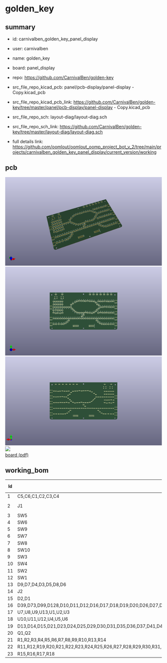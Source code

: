 # golden_key
 
## summary 
* id: carnivalben_golden_key_panel_display
* user: carnivalben
* name: golden_key
* board: panel_display
* repo: https://github.com/CarnivalBen/golden-key
* src_file_repo_kicad_pcb: panel/pcb-display/panel-display - Copy.kicad_pcb
* src_file_repo_kicad_pcb_link: https://github.com/CarnivalBen/golden-key/tree/master/panel/pcb-display/panel-display - Copy.kicad_pcb


* src_file_repo_sch: layout-diag/layout-diag.sch
* src_file_repo_sch_link: https://github.com/CarnivalBen/golden-key/tree/master/layout-diag/layout-diag.sch
* full details link: https://github.com/oomlout/oomlout_oomp_project_bot_v_2/tree/main/projects/carnivalben_golden_key_panel_display/current_version/working  



## pcb  
![](working_3d_600.png) 
![](working_3d_front_600.png)  
![](working_3d_back_600.png)  
![](working_600.png)  
[board (pdf)](working.pdf)  

## working_bom
| Id | Designator | Footprint | Quantity | Designation | Supplier and ref |  | None | 
| --- | --- | --- | --- | --- | --- | --- | --- | 
| 1 | C5,C6,C1,C2,C3,C4 | C_Disc_D3.0mm_W1.6mm_P2.50mm | 6 | 10nF |  |  | [''] | 
| 2 | J1 | Pin_Header_Straight_2x06_Pitch2.54mm | 1 | PUSH-BUTTON |  |  | [''] | 
| 3 | SW5 | SW_PUSH_6mm_4pin | 1 | BUTTON B |  |  | [''] | 
| 4 | SW6 | SW_PUSH_6mm_4pin | 1 | BUTTON C |  |  | [''] | 
| 5 | SW9 | SW_PUSH_6mm_4pin | 1 | BUTTON H |  |  | [''] | 
| 6 | SW7 | SW_PUSH_6mm_4pin | 1 | BUTTON G |  |  | [''] | 
| 7 | SW8 | SW_PUSH_6mm_4pin | 1 | BUTTON D |  |  | [''] | 
| 8 | SW10 | SW_PUSH_6mm_4pin | 1 | BUTTON E |  |  | [''] | 
| 9 | SW3 | SW_PUSH_6mm_4pin | 1 | BUTTON A |  |  | [''] | 
| 10 | SW4 | SW_PUSH_6mm_4pin | 1 | BUTTON F |  |  | [''] | 
| 11 | SW2 | SW_PUSH_6mm_4pin | 1 | BUTTON J |  |  | [''] | 
| 12 | SW1 | SW_PUSH_6mm_4pin | 1 | BUTTON I |  |  | [''] | 
| 13 | D9,D7,D4,D3,D5,D8,D6 | LED_D5.0mm | 7 | WHITE |  |  | [''] | 
| 14 | J2 | Pin_Header_Straight_2x06_Pitch2.54mm | 1 | POWER |  |  | [''] | 
| 15 | D2,D1 | LED_D5.0mm | 2 | YELLOW |  |  | [''] | 
| 16 | D39,D73,D99,D128,D10,D11,D12,D16,D17,D18,D19,D20,D26,D27,D28,D32,D33,D34,D38,D40,D44,D45,D46,D47,D48,D56,D57,D58,D59,D60,D62,D72,D74,D75,D76,D77,D84,D85,D86,D87,D90,D91,D92,D93,D98,D100,D101,D107,D108,D109,D110,D114,D115,D116,D121,D122,D125,D127,D129,D130,D131,D139,D140,D141,D142,D117,D22 | LED_D5.0mm | 67 | GREEN |  |  | [''] | 
| 17 | U7,U8,U9,U13,U1,U2,U3 | DIP-16_W7.62mm_LongPads | 7 | ULN2003A |  |  | [''] | 
| 18 | U10,U11,U12,U4,U5,U6 | DIP-16_W7.62mm_LongPads | 6 | 74HC595 |  |  | [''] | 
| 19 | D13,D14,D15,D21,D23,D24,D25,D29,D30,D31,D35,D36,D37,D41,D43,D50,D51,D52,D53,D54,D55,D61,D63,D64,D66,D67,D68,D69,D70,D71,D78,D79,D80,D81,D82,D83,D88,D89,D94,D95,D96,D97,D102,D103,D104,D105,D106,D111,D112,D113,D118,D119,D120,D123,D124,D132,D133,D134,D135,D136,D137,D144,D65 | LED_D5.0mm | 63 | RED |  |  | [''] | 
| 20 | Q1,Q2 | TO-92_Inline_Wide | 2 | 2N2222 |  |  | [''] | 
| 21 | R1,R2,R3,R4,R5,R6,R7,R8,R9,R10,R13,R14 | R_Axial_DIN0207_L6.3mm_D2.5mm_P10.16mm_Horizontal | 12 | 10K |  |  | [''] | 
| 22 | R11,R12,R19,R20,R21,R22,R23,R24,R25,R26,R27,R28,R29,R30,R31,R32,R33,R34,R35,R36,R37,R38,R39,R40,R41,R42,R43,R44,R45,R46,R47,R48,R49,R50,R51,R52,R53,R54,R55,R56,R57,R58,R59,R60,R61,R62,R63,R64,R65,R66,R67,R68 | R_Axial_DIN0207_L6.3mm_D2.5mm_P10.16mm_Horizontal | 52 | 4.7K |  |  | [''] | 
| 23 | R15,R16,R17,R18 | R_Axial_DIN0207_L6.3mm_D2.5mm_P10.16mm_Horizontal | 4 | 400R |  |  | [''] | 




